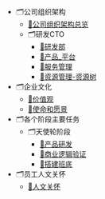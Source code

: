 * 🗂公司组织架构
    * [📝公司组织架构总览](/docs/Tech_Inc/00_公司组织架构/公司组织架构总览.md)
    * 🗂研发CTO
        * [📝研发部](/docs/Tech_Inc/00_公司组织架构/研发CTO/00_研发部.md)
        * [📝产品_平台](/docs/Tech_Inc/00_公司组织架构/研发CTO/产品_平台.md)
        * [📝服务管理](/docs/Tech_Inc/00_公司组织架构/研发CTO/服务管理.md)
        * [📝资源管理-资源树](/docs/Tech_Inc/00_公司组织架构/研发CTO/资源管理-资源树.md)
* 🗂企业文化
    * [📝价值观](/docs/Tech_Inc/企业文化/价值观.md)
    * [📝使命和愿景](/docs/Tech_Inc/企业文化/使命和愿景.md)
* 🗂各个阶段主要任务
    * 🗂天使轮阶段
        * [📝产品研发](/docs/Tech_Inc/各个阶段主要任务/天使轮阶段/产品研发.md)
        * [📝商业逻辑验证](/docs/Tech_Inc/各个阶段主要任务/天使轮阶段/商业逻辑验证.md)
        * [📝搭建班底](/docs/Tech_Inc/各个阶段主要任务/天使轮阶段/搭建班底.md)
* 🗂员工人文关怀
    * [📝人文关怀](/docs/Tech_Inc/员工人文关怀/人文关怀.md)
